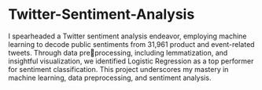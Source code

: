 # Twitter-Sentiment-Analysis
I spearheaded a Twitter sentiment analysis endeavor, employing machine
learning to decode public sentiments from 31,961 product and event-related tweets. Through data preprocessing, including lemmatization, and insightful visualization, we identified Logistic Regression as a
top performer for sentiment classification. This project underscores my mastery in machine learning, data
preprocessing, and sentiment analysis.
